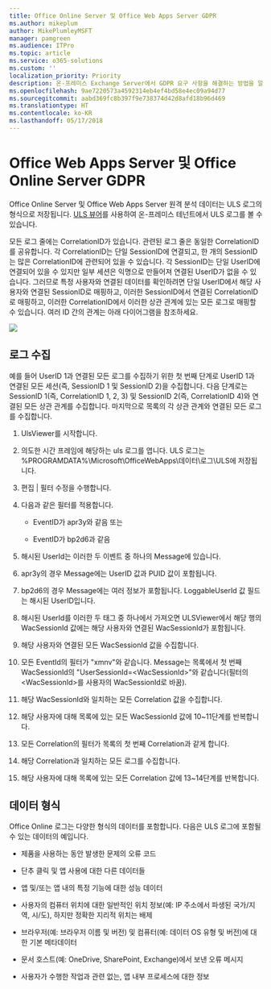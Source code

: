 ```yaml
---
title: Office Online Server 및 Office Web Apps Server GDPR
ms.author: mikeplum
author: MikePlumleyMSFT
manager: pamgreen
ms.audience: ITPro
ms.topic: article
ms.service: o365-solutions
ms.custom: ''
localization_priority: Priority
description: 온-프레미스 Exchange Server에서 GDPR 요구 사항을 해결하는 방법을 알아보세요.
ms.openlocfilehash: 9ae7220573a4592314eb4ef4bd58e4ec09a94d77
ms.sourcegitcommit: aabd369fc8b397f9e738374d42d8afd18b96d469
ms.translationtype: HT
ms.contentlocale: ko-KR
ms.lasthandoff: 05/17/2018
---
```

# <a name="gdpr-for-office-web-apps-server-and-office-online-server"></a>Office Web Apps Server 및 Office Online Server GDPR

Office Online Server 및 Office Web Apps Server 원격 분석 데이터는 ULS 로그의 형식으로 저장됩니다. [ULS 뷰어](https://www.microsoft.com/en-us/download/details.aspx?id=44020)를 사용하여 온-프레미스 테넌트에서 ULS 로그를 볼 수 있습니다.

모든 로그 줄에는 CorrelationID가 있습니다. 관련된 로그 줄은 동일한 CorrelationID를 공유합니다. 각 CorrelationID는 단일 SessionID에 연결되고, 한 개의 SessionID는 많은 CorrelationID에 관련되어 있을 수 있습니다. 각 SessionID는 단일 UserID에 연결되어 있을 수 있지만 일부 세션은 익명으로 만들어져 연결된 UserID가 없을 수 있습니다. 그러므로 특정 사용자와 연결된 데이터를 확인하려면 단일 UserID에서 해당 사용자와 연결된 SessionID로 매핑하고, 이러한 SessionID에서 연결된 CorrelationID로 매핑하고, 이러한 CorrelationID에서 이러한 상관 관계에 있는 모든 로그로 매핑할 수 있습니다. 여러 ID 간의 관계는 아래 다이어그램을 참조하세요.

![](media/gdpr-for-office-online-server_image1.jpg)

## <a name="gathering-logs"></a>로그 수집

예를 들어 UserID 1과 연결된 모든 로그를 수집하기 위한 첫 번째 단계로 UserID 1과 연결된 모든 세션(즉, SessionID 1 및 SessionID 2)을 수집합니다. 다음 단계로는 SessionID 1(즉, CorrelationID 1, 2, 3) 및 SessionID 2(즉, CorrelationID 4)와 연결된 모든 상관 관계를 수집합니다. 마지막으로 목록의 각 상관 관계와 연결된 모든 로그를 수집합니다.

1.  UlsViewer를 시작합니다.

2.  의도한 시간 프레임에 해당하는 uls 로그를 엽니다. ULS 로그는 %PROGRAMDATA%\\Microsoft\\OfficeWebApps\\데이터\\로그\\ULS에 저장됩니다.

3.  편집 | 필터 수정을 수행합니다.

4.  다음과 같은 필터를 적용합니다.

    -   EventID가 apr3y와 같음 또는

    -   EventID가 bp2d6과 같음

5.  해시된 UserId는 이러한 두 이벤트 중 하나의 Message에 있습니다.

6.  apr3y의 경우 Message에는 UserID 값과 PUID 값이 포함됩니다.

7.  bp2d6의 경우 Message에는 여러 정보가 포함됩니다. LoggableUserId 값 필드는 해시된 UserID입니다.

8.  해시된 UserId를 이러한 두 태그 중 하나에서 가져오면 ULSViewer에서 해당 행의 WacSessionId 값에는 해당 사용자와 연결된 WacSessionId가 포함됩니다.

9.  해당 사용자와 연결된 모든 WacSessionId 값을 수집합니다.

10. 모든 EventId의 필터가 "xmnv"와 같습니다. Message는 목록에서 첫 번째 WacSessionId의 "UserSessionId=\<WacSessionId\>"와 같습니다(필터의 \<WacSessionId\>를 사용자의 WacSessionId로 바꿈).

11. 해당 WacSessionId와 일치하는 모든 Correlation 값을 수집합니다.

12. 해당 사용자에 대해 목록에 있는 모든 WacSessionId 값에 10~11단계를 반복합니다.

13. 모든 Correlation의 필터가 목록의 첫 번째 Correlation과 같게 합니다.

14. 해당 Correlation과 일치하는 모든 로그를 수집합니다.

15. 해당 사용자에 대해 목록에 있는 모든 Correlation 값에 13~14단계를 반복합니다.

## <a name="types-of-data"></a>데이터 형식

Office Online 로그는 다양한 형식의 데이터를 포함합니다. 다음은 ULS 로그에 포함될 수 있는 데이터의 예입니다.

-   제품을 사용하는 동안 발생한 문제의 오류 코드

-   단추 클릭 및 앱 사용에 대한 다른 데이터들

-   앱 및/또는 앱 내의 특정 기능에 대한 성능 데이터

-   사용자의 컴퓨터 위치에 대한 일반적인 위치 정보(예: IP 주소에서 파생된 국가/지역, 시/도), 하지만 정확한 지리적 위치는 배제

-   브라우저(예: 브라우저 이름 및 버전) 및 컴퓨터(예: 데이터 OS 유형 및 버전)에 대한 기본 메타데이터

-   문서 호스트(예: OneDrive, SharePoint, Exchange)에서 보낸 오류 메시지

-   사용자가 수행한 작업과 관련 없는, 앱 내부 프로세스에 대한 정보
